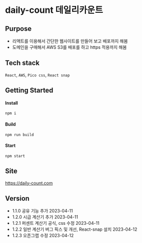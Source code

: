 # daily-count 데일리카운트

## Purpose

- 리액트를 이용해서 간단한 웹사이트를 만들어 보고 배포까지 해봄
- 도메인을 구매해서 AWS S3를 배포를 하고 https 적용까지 해봄

## Tech stack

`React`, `AWS`, `Pico css`, `React snap`

## Getting Started

#### Install

```
npm i
```

#### Build

```
npm run build
```

#### Start

```
npm start
```

## Site

https://daily-count.com

## Version

- 1.1.0 공유 기능 추가 2023-04-11
- 1.2.0 시급 계산기 추가 2023-04-11
- 1.2.1 퍼센트 계산기 공식, css 수정 2023-04-11
- 1.2.2 일반 계산기 버그 픽스 및 개선, React-snap 설치 2023-04-12
- 1.2.3 오픈그랩 수정 2023-04-12
